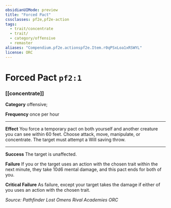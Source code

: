 ```yaml
---
obsidianUIMode: preview
title: "Forced Pact"
cssclasses: pf2e,pf2e-action
tags:
  - trait/concentrate
  - trait/
  - category/offensive
  - remaster
aliases: "Compendium.pf2e.actionspf2e.Item.r0qPSxLoa1xRSWYL"
license: ORC
---
```

# Forced Pact `pf2:1`

### [[concentrate]]

**Category** offensive; 




**Frequency** once per hour

* * *

**Effect** You force a temporary pact on both yourself and another creature you can see within 60 feet. Choose attack, move, manipulate, or concentrate. The target must attempt a Will saving throw.

* * *

**Success** The target is unaffected.

**Failure** If you or the target uses an action with the chosen trait within the next minute, they take 10d6 mental damage, and this pact ends for both of you.

**Critical Failure** As failure, except your target takes the damage if either of you uses an action with the chosen trait.

*Source: Pathfinder Lost Omens Rival Academies*
*ORC*
